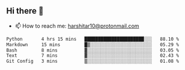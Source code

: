 ## Hi there 👋
- 📫 How to reach me: harshitar10@protonmail.com  
<!--START_SECTION:waka-->

```txt
Python       4 hrs 15 mins   ██████████████████████░░░   88.10 %
Markdown     15 mins         █▒░░░░░░░░░░░░░░░░░░░░░░░   05.29 %
Bash         8 mins          ▓░░░░░░░░░░░░░░░░░░░░░░░░   03.05 %
Text         7 mins          ▓░░░░░░░░░░░░░░░░░░░░░░░░   02.43 %
Git Config   3 mins          ▒░░░░░░░░░░░░░░░░░░░░░░░░   01.08 %
```

<!--END_SECTION:waka-->

<!--
**hharshitarora/hharshitarora** is a ✨ _special_ ✨ repository because its `README.md` (this file) appears on your GitHub profile.

Here are some ideas to get you started:

- 🔭 I’m currently working on ...
- 🌱 I’m currently learning ...
- 👯 I’m looking to collaborate on ...
- 🤔 I’m looking for help with ...
- 💬 Ask me about ...
- 📫 How to reach me: ...
- 😄 Pronouns: ...
- ⚡ Fun fact: ...
-->
